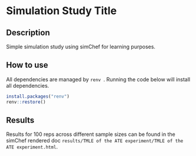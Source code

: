 # Simulation Study Title

## Description

Simple simulation study using simChef for learning purposes.

## How to use

All dependencies are managed by `renv `. Running the code below will install all dependencies.
``` r
install.packages("renv")
renv::restore()
```

## Results

Results for 100 reps across different sample sizes can be found in the simChef rendered doc `results/TMLE of the ATE experiment/TMLE of the ATE experiment.html`.
